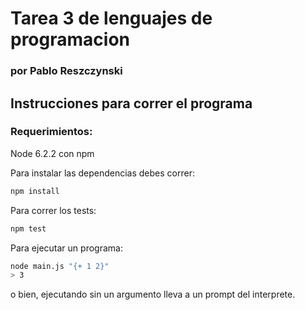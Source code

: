 # Tarea 3 de lenguajes de programacion
### por Pablo Reszczynski

## Instrucciones para correr el programa

### Requerimientos:
Node 6.2.2 con npm

Para instalar las dependencias debes correr:
```bash
npm install
```

Para correr los tests:
```bash
npm test
```

Para ejecutar un programa:
```bash
node main.js "{+ 1 2}"
> 3
```
o bien, ejecutando sin un argumento lleva a un prompt del interprete.
